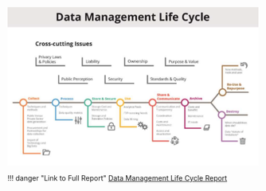 ![data-management-life-cycle-image](../static/images/data-management-life-cycle.png)

!!! danger "Link to Full Report"
    [Data Management Life Cycle Report](../static/docs/data-management-life-cycle.pdf)
